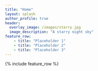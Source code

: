 ```yaml
---
title: "Home"
layout: splash
author_profile: true
header:
  overlay_image: /images/starry.jpg
  image_description: "A starry night sky"
feature_row:
	- title: "Placeholder 1"
	- title: "Placeholder 2"
	- title: "Placeholder 3"
---
```


{% include feature_row %}